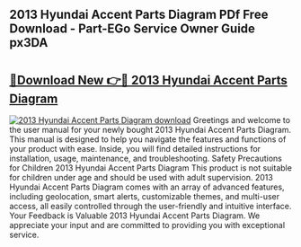 ## 2013 Hyundai Accent Parts Diagram PDf Free Download - Part-EGo Service Owner Guide px3DA

# <h2><a href="http://dfkj90k.blite.top/?on=2013+Hyundai+Accent+Parts+Diagram">🔗Download New 👉🔴 2013 Hyundai Accent Parts Diagram</a></h2>

[![2013 Hyundai Accent Parts Diagram download](https://i.imgur.com/lujVjoI.png)](http://dfkj90k.blite.top/?on=2013+Hyundai+Accent+Parts+Diagram)
Greetings and welcome to the user manual for your newly bought 2013 Hyundai Accent Parts Diagram. This manual is designed to help you navigate the features and functions of your product with ease. Inside, you will find detailed instructions for installation, usage, maintenance, and troubleshooting. Safety Precautions for Children 2013 Hyundai Accent Parts Diagram This product is not suitable for children under age and should be used with adult supervision. 2013 Hyundai Accent Parts Diagram comes with an array of advanced features, including geolocation, smart alerts, customizable themes, and multi-user access, all easily controlled through the user-friendly and intuitive interface. Your Feedback is Valuable 2013 Hyundai Accent Parts Diagram. We appreciate your input and are committed to providing you with exceptional service.

